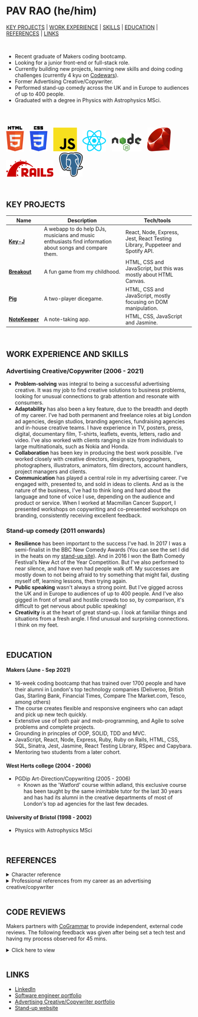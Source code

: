 # PAV RAO (he/him)

[KEY PROJECTS](https://github.com/pav0107/CV#Projects) | [WORK EXPERIENCE](https://github.com/pav0107/CV#Work-Experience) | [SKILLS](https://github.com/pav0107/CV#Skills) | [EDUCATION](https://github.com/pav0107/CV#Education) | [REFERENCES](https://github.com/pav0107/CV#References) | [LINKS](https://github.com/pav0107/CV#Links)

<br/>

- Recent graduate of Makers coding bootcamp.
- Looking for a junior front-end or full-stack role.
- Currently building new projects, learning new skills and doing coding challenges (currently 4 kyu on [Codewars](https://www.codewars.com/users/pav0107)).
- Former Advertising Creative/Copywriter.
- Performed stand-up comedy across the UK and in Europe to audiences of up to 400 people.
- Graduated with a degree in Physics with Astrophysics MSci.
 
<br/>
<br/>

<img src="https://github.com/pav0107/CV/blob/master/HTML5.svg" width="48">&nbsp;&nbsp;&nbsp;
<img src="https://github.com/pav0107/CV/blob/master/CSS.svg" width="48">&nbsp;&nbsp;&nbsp;
<img src="https://github.com/pav0107/CV/blob/master/JS.svg" width="64">&nbsp;&nbsp;&nbsp;
<img src="https://github.com/pav0107/CV/blob/master/React.svg" width="64">&nbsp;&nbsp;&nbsp;
<img src="https://github.com/pav0107/CV/blob/master/node.svg" width="80">&nbsp;&nbsp;&nbsp;
<img src="https://github.com/pav0107/CV/blob/master/Ruby.svg" width="64">&nbsp;&nbsp;&nbsp;
<img src="https://github.com/pav0107/CV/blob/master/rails.svg" width="128">&nbsp;&nbsp;&nbsp;
<img src="https://github.com/pav0107/CV/blob/master/psql.svg" width="64">&nbsp;&nbsp;&nbsp;

<br/>

## KEY PROJECTS

| Name                         | Description       | Tech/tools        |
| ---------------------------- | ----------------- | ----------------- |
| **[Key-J](https://key-j-app.herokuapp.com/)**            | A webapp to do help DJs, musicians and music enthusiasts find information about songs and compare them. | React, Node, Express, Jest, React Testing Library, Puppeteer and Spotify API. |
| **[Breakout](https://pav0107.github.io/breakout-game/)** | A fun game from my childhood. | HTML, CSS and JavaScript, but this was mostly about HTML Canvas. |
| **[Pig](https://pav0107.github.io/pig-dice-game-/)** | A two-player dicegame. | HTML, CSS and JavaScript, mostly focusing on DOM manipulation. |
| **[NoteKeeper](https://dramatic-flavor.surge.sh/)** | A note-taking app. | HTML, CSS, JavaScript and Jasmine. |

<!-- | **Makers BnB** | An Airbnb clone | Ruby, RSpec              | -->
<!-- | **Chitter** | An Twitter clone | Ruby, RSpec or JavaScript and Jasmine      | -->


<br/>

## WORK EXPERIENCE AND SKILLS

### Advertising Creative/Copywriter (2006 - 2021)

- **Problem-solving** was integral to being a successful advertising creative. It was my job to find creative solutions to business problems, looking for unusual connections to grab attention and resonate with consumers.
- **Adaptability** has also been a key feature, due to the breadth and depth of my career. I’ve had both permanent and freelance roles at big London ad agencies, design studios, branding agencies, fundraising agencies and in-house creative teams. I have experience in TV, posters, press, digital, documentary film, T-shirts, leaflets, events, letters, radio and video. I’ve also worked with clients ranging in size from individuals to large multinationals, such as Nokia and Honda.
- **Collaboration** has been key in producing the best work possible. I’ve worked closely with creative directors, designers, typographers, photographers, illustrators, animators, film directors, account handlers, project managers and clients. 
- **Communication** has played a central role in my advertising career. I've engaged with, presented to, and sold in ideas to clients. And as is the nature of the business, I've had to think long and hard about the language and tone of voice I use, depending on the audience and product or service. When I worked at Macmillan Cancer Support, I presented workshops on copywriting and co-presented workshops on branding, consistently receiving excellent feedback.

### Stand-up comedy (2011 onwards)

- **Resilience** has been important to the success I've had. In 2017 I was a semi-finalist in the BBC New Comedy Awards (You can see the set I did in the heats on my [stand-up site](http://pavrao.com/)). And in 2016 I won the Bath Comedy Festival’s New Act of the Year Competition. But I've also performed to near silence, and have even had people walk off. My successes are mostly down to not being afraid to try something that might fail, dusting myself off, learning lessons, then trying again.
- **Public speaking** wasn't always a strong point. But I’ve gigged across the UK and in Europe to audiences of up to 400 people. And I've also gigged in front of small and hostile crowds too so, by comparison, it's difficult to get nervous about public speaking!
- **Creativity** is at the heart of great stand-up. I look at familiar things and situations from a fresh angle. I find unusual and surprising connections. I think on my feet.


<br/>

<!-- ## SKILLS

#### Adaptability

In my first job as an advertising creative/writer I was tasked with leading in the creation of a documentary on music torture for human rights charity Reprieve. I had precisely zero experience of making documentary films. 

I threw myself into it, doing tonnes of research and creating a structure to tell a compelling story. I also made sure I crafted the right questions for people I would interview. I had precisely zero experience in conducting interviews. 

I ended up interviewing Tony Benn, Robert Del Naja (Massive Attack), Philippe Sands QC (Professor of Law at UCL), Dr William Hopkins (consultant psychiatrist at the Medical Foundation for the Care of Victims of Torture), Moazzam Begg (former prisoner at Guantanamo Bay), Ruhal Ahmed (former prisoner at Guantanamo Bay) and Christopher Arendt (former guard at Guantanamo Bay). Thankfully, the interviews went really well, I had tonnes of great material to work with and my boss was happy. 

#### Initiative

I'm always looking to be pro-active. As an example, I approached Campaign Against Arms Trade (CAAT) with the art-director I was working with, to see if we could help on any projects. They asked if we could come up with a stunt for their Global Day of Action on Military Spending on 15th April. We provided them with a selection of ideas, one of which they developed.

The stunt took place outside the Houses of Parliament and featured protestors from CAAT, CND, Disarm DSEi and Pax Christi. You can see a video of the event [here](https://www.youtube.com/watch?v=e_1FtEY-gp0).

#### Attention to detail

As a copywriter I was used to sweating over not just how sentences were phrased, but individual words too, because I knew the difference it made. 

In stand-up, feedback is instant and crystal clear. I became acutely aware that even the way I intonated a _single_ word meant the diffence between getting a laugh and not, so I'm used to paying incredibly close attention to even the smallest of details.

#### Big picture thinking

In both advertising and stand-up everything started with the big idea. I knew that time spent properly here made the biggest difference down the line. I could get past the obvious thoughts and into more original, fertile territory. Details are vital, but the phrase 'polishing a turd' is well-known in adland for a reason.

<br/> -->

## EDUCATION

#### Makers (June - Sep 2021)
- 16-week coding bootcamp that has trained over 1700 people and have their alumni in London's top technology companies (Deliveroo, British Gas, Starling Bank, Financial Times, Compare The Market.com, Tesco, among others)
- The course creates flexible and responsive engineers who can adapt and pick up new tech quickly.
- Extenstive use of both pair and mob-programming, and Agile to solve problems and complete projects.
- Grounding in princples of OOP, SOLID, TDD and MVC.
- JavaScript, React, Node, Express, Ruby, Ruby on Rails, HTML, CSS, SQL, Sinatra, Jest, Jasmine, React Testing Library, RSpec and Capybara.
- Mentoring two students from a later cohort.

#### West Herts college (2004 - 2006)
- PGDip Art-Direction/Copywriting (2005 - 2006)
  - Known as the 'Watford' course within adland, this exclusive course has been taught by the same inimitable tutor for the last 30 years and has had its alumni in the creative departments of most of London's top ad agencies for the last few decades. 

#### University of Bristol (1998 - 2002)
- Physics with Astrophysics MSci

<br/>

## REFERENCES

<details>
  <summary>Character reference</summary>

> “I have known Pav for over 25 years, and he has always impressed with his analytical mind & sense of humour. He is creative, a great problem solver and communicator, all of which are ideal attributes for a software developer.”  
> _Jonathan del Strother, Audioboom CTO_
 
</details>

<details>
  <summary>Professional references from my career as an advertising creative/copywriter</summary>
 
> “Working with Pav was fantastic - we are only a small charity and the pro-bono help that he has given us has been wonderful. He listened to our thoughts and creatively incorporated them into his suggestions. He has also stayed with us, volunteering his time, throughout a daunting process of taking the creatives through to reality. Thanks Pav!”  
_Julia Lalla-Maharajh OBE, Founder of Orchid Project_

> “I've worked with many writers over the years, few are as good as Pav. He combines razor sharp ideas, with a work ethic that many senior people could learn a great deal from. He's a rare talent. I couldn't recommend him highly enough.”  
> _Peter Henshaw, Managing Director/ Digital Technologist / Cannes Lions Judge_

>“Pav is one of those creatives who you beg the creative director to put on your brief. He's charming to be around and full of great ideas. He has a solution to any obstacle you throw at him, no matter how ridiculous (and they can be crazy requests) but Pav always takes feedback in stride and works with you to develop the best work possible. I would 100% recommend Pav, he is a real asset to any team.”  
> _Chiya Louie, Client Services Director, Head of Sport at Bright Partnership_

>“Pav is smart, ideas-oriented and easy to work with. He has a calmness about him that I have really valued, especially when things are busy. He's interested in the world around him, which makes a difference in a copywriter, works hard and is a gracious team member.”  
_Karin Weatherup, Supporter insight digger and creative director - fundraising_
 
[See them on LinkedIn](https://www.linkedin.com/in/pav-rao-0a46453b/)
 
</details>



<br/>

## CODE REVIEWS

Makers partners with [CoGrammar](https://www.cogrammar.com/) to provide independent, external code reviews.
The following feedback was given after being set a tech test and having my process observed for 45 mins.
<details>
  <summary>Click here to view</summary>
 
  </br>
  
  **On following TDD:**

  > "You have based your tests on behaviours in order to keep your code
  > properly decoupled from the tests and this also meant that the tests were
  > client-oriented with the acceptance criteria properly encoded in the
  > algorithm."

  > "Your test progression made logical sense and you used it in order to make
  > incremental transformations to the code so that with each specific test, the
  > solution becomes more general."

  **On programming fluently:**

  > "You are very fluent with Ruby and RSpec syntax and language
  > constructs. You are also aware of built-in methods in Ruby and how to use them
  > correctly."

  **On debugging:**

  > "You have read failing test messages carefully and used the
  > information from RSpec’s failing tests well to determine what could be causing
  > problems and this helped you to make well-informed changes to fix bugs."

  > "You allowed yourself to look up documentation quickly when you
  > were not sure of syntax which allowed you to make efficient use of your
  > resources."

  **On modelling:**

  > "You chose to model your solution as a single method in a class. This
  > was a simple enough place to start and this allowed for enough functionality
  > to handle the entire problem, without over-engineering the solution. This
  > meant that you could extract methods as and when needed to adhere to the
  > single-responsibility principle."

  > "Your algorithm made logical sense and you were making great progress through
  > the exercise."

  **On having a methodical approach to solving problems:**

  > "You adhered to the red-green-refactor cycle by maintaining a
  > behaviour-first approach. You also prioritised the core and simpler cases over
  > the edge cases and more complex scenarios, allowing you to provide the client
  > with immediate value. Your tests also progressed logically, giving your
  > development cycle a sensible direction."

  > "You used research really well in your development process so that
  > you were able to avoid adding unnecessary bugs to the code."

  **On using an agile development process:**

  > You have clarified well what the requirements are for the system and
  > asked good questions about the main requirements and some common edge cases."

  **On writing code that's easy to change:**

  > "You are once again using Git commits regularly when tests pass which
  > ensures that you take advantage of having previous working versions to fall
  > back on."

  > "Your tests are again sufficiently decoupled from the code by making use of
  > tests based on the overall behaviours as were discussed by the client."

  **On justifying the way I work:**

  > "You vocalised yourself quite well. Your comments were audible and
  > you provided valid justifications for your steps. You gave a really good
  > insight as to what your thought process was as you were making decisions."
</details>


<br/>

## LINKS

- [LinkedIn](https://www.linkedin.com/in/pav-rao-0a46453b/)
- [Software engineer portfolio](http://pavrao.io/)
- [Advertising Creative/Copywriter portfolio](https://www.pavt.co.uk/)
- [Stand-up website](http://pavrao.com/)

